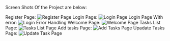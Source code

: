 












Screen Shots Of the Project are below:


Register Page:
![Register Page](https://github.com/PranitBhatt/TaskManagement/assets/86048361/2c2b7d08-97f2-4a9c-81e4-f6dc68337eb5)
Login Page:
![Login Page](https://github.com/PranitBhatt/TaskManagement/assets/86048361/2fc70c10-1449-4e04-8896-9adacc6f65b0)
Login Page With error:
![Login Error Handling](https://github.com/PranitBhatt/TaskManagement/assets/86048361/94f7ed19-bdde-4f0e-aca1-2d8e44555c59)
Welcome Page:
![Welcome Page](https://github.com/PranitBhatt/TaskManagement/assets/86048361/b453e292-f431-4a02-a177-aed837f777d8)
Tasks List Page:
![Tasks List Page](https://github.com/PranitBhatt/TaskManagement/assets/86048361/4b42d518-c458-44ba-a8ed-359abe122a46)
Add tasks Page:
![Add Tasks Page](https://github.com/PranitBhatt/TaskManagement/assets/86048361/785e487d-df84-4f3b-9abd-9137b737f4cf)
Upadate Tasks Page:
![Update Task Page](https://github.com/PranitBhatt/TaskManagement/assets/86048361/018de739-edff-4099-993b-5e6dedc22d89)
